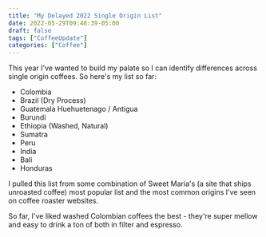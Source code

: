```yaml
---
title: "My Delayed 2022 Single Origin List"
date: 2022-05-29T09:48:39-05:00
draft: false
tags: ["CoffeeUpdate"]
categories: ["Coffee"]
---
```


This year I've wanted to build my palate so I can identify differences across single origin coffees. So here's my list so far:

* Colombia
* Brazil (Dry Process)
* Guatemala Huehuetenago / Antigua
* Burundi
* Ethiopia (Washed, Natural)
* Sumatra
* Peru
* India
* Bali
* Honduras

I pulled this list from some combination of Sweet Maria's (a site that ships unroasted coffee) most popular list and the most common origins I've seen on coffee roaster websites.

So far, I've liked washed Colombian coffees the best - they're super mellow and easy to drink a ton of both in filter and espresso.